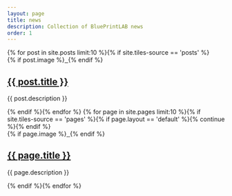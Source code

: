 ```yaml
---
layout: page
title: news
description: Collection of BluePrintLAB news
order: 1
---
```


<section id="five">
<link rel="stylesheet" href="{{ "/assets/css/spotlight.css" | relative_url }}" />
{% for post in site.posts limit:10 %}{% if site.tiles-source == 'posts' %}
	<section class="spotlight">
		<div class="image">
			{% if post.image %}<a href="{{ post.url | relative_url }}" class="link">
				<picture>
					<source data-srcset="{{ "" | absolute_url }}/assets/images/{{ post.webp }}" type="image/webp">
					<source data-srcset="{{ "" | absolute_url }}/assets/images/{{ post.image }}" type="image/jpeg">
					<img data-src="{{ "" | absolute_url }}/assets/images/{{ post.image }}" class="lazyload">
				</picture>
			</a>{% endif %}
		</div>
		<div class="content">
			<h2><a href="{{ post.url | relative_url }}" class="link">{{ post.title }}</a></h2>
			<p>{{ post.description }}</p>
		</div>
	</section>
{% endif %}{% endfor %}
{% for page in site.pages limit:10 %}{% if site.tiles-source == 'pages' %}{% if page.layout == 'default' %}{% continue %}{% endif %}
	<section class="spotlight">
		<div class="image">
			{% if page.image %}<a href="{{ post.url | relative_url }}" class="link">
					<source data-srcset="{{ "" | absolute_url }}/assets/images/{{ post.webp }}" type="image/webp">
					<source data-srcset="{{ "" | absolute_url }}/assets/images/{{ post.image }}" type="image/jpeg">
					<img data-src="{{ "" | absolute_url }}/assets/images/{{ post.image }}" class="lazyload">
			</a>{% endif %}
		</div>
		<div class="content">
			<h2><a href="{{ page.url | relative_url }}" class="link">{{ page.title }}</a></h2>
			<p>{{ page.description }}</p>
		</div>
	</section>
{% endif %}{% endfor %}
</section>